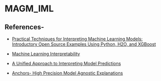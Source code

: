 # MAGM_IML

## References-
- [Practical Techniques for Interpreting Machine Learning Models:
Introductory Open Source Examples Using Python, H2O, and XGBoost](https://fatconference.org/static/tutorials/hall_interpretable18.pdf)

- [Machine Learning Interpretability](https://github.com/h2oai/mli-resources#dockerfile)

- [A Unified Approach to Interpreting Model Predictions](http://papers.nips.cc/paper/7062-a-unified-approach-to-interpreting-model-predictions.pdf)
- [Anchors- High Precision Model Agnostic Explanations](https://homes.cs.washington.edu/~marcotcr/aaai18.pdf)
